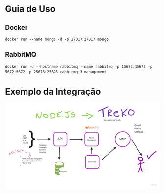# Guia de Uso

## Docker

`
docker run --name mongo -d -p 27017:27017 mongo
`

## RabbitMQ

`
docker run -d --hostname rabbitmq --name rabbitmq -p 15672:15672 -p 5672:5672 -p 25676:25676 rabbitmq:3-management
`

# Exemplo da Integração

![Alt text](docs/Treko.jpg?raw=true "Exemplo")
